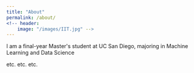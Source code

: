 ```yaml
---
title: "About"
permalink: /about/
<!-- header:
	image: "/images/IIT.jpg" -->
---
```


I am a final-year Master's student at UC San Diego, majoring in Machine Learning and Data Science

etc. etc. etc.

